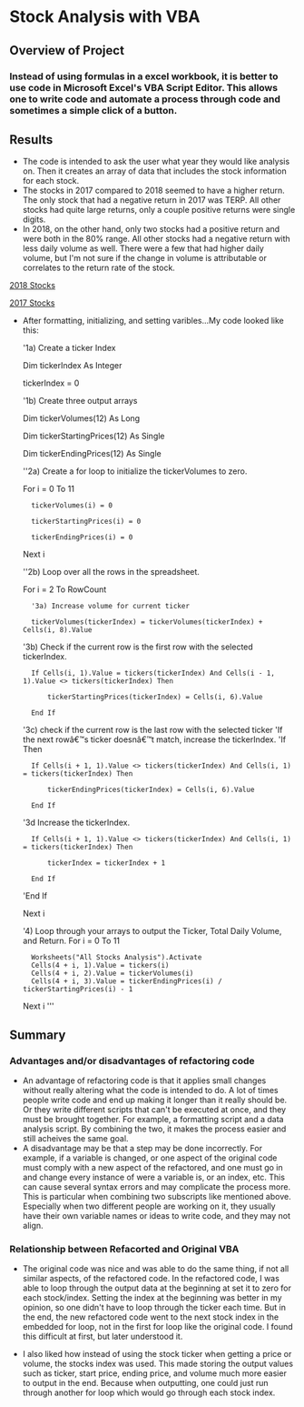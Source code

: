 # Stock Analysis with VBA

## Overview of Project

### Instead of using formulas in a excel workbook, it is better to use code in Microsoft Excel's VBA Script Editor. This allows one to write code and automate a process through code and sometimes a simple click of a button.

## Results

- The code is intended to ask the user what year they would like analysis on. Then it creates an array of data that includes the stock information for each stock.
- The stocks in 2017 compared to 2018 seemed to have a higher return. The only stock that had a negative return in 2017 was TERP. All other stocks had quite large returns, only a couple positive returns were single digits.
- In 2018, on the other hand, only two stocks had a positive return and were both in the 80% range. All other stocks had a negative return with less daily volume as well. There were a few that had higher daily volume, but I'm not sure if the change in volume is attributable or correlates to the return rate of the stock.

[2018 Stocks](https://github.com/mbugyis/stocks-analysis/blob/main/Resources/2018_Stocks.png)

[2017 Stocks](https://github.com/mbugyis/stocks-analysis/blob/main/Resources/2017_Stocks.png)


- After formatting, initializing, and setting varibles...My code looked like this:


    '1a) Create a ticker Index
    
    Dim tickerIndex As Integer
    
    tickerIndex = 0

    '1b) Create three output arrays
    
    Dim tickerVolumes(12) As Long
    
    Dim tickerStartingPrices(12) As Single
    
    Dim tickerEndingPrices(12) As Single
    
    
    ''2a) Create a for loop to initialize the tickerVolumes to zero.
    
    For i = 0 To 11
            
        tickerVolumes(i) = 0
        
        tickerStartingPrices(i) = 0
        
        tickerEndingPrices(i) = 0
    
    Next i
        
    ''2b) Loop over all the rows in the spreadsheet.
        
    For i = 2 To RowCount
                
        '3a) Increase volume for current ticker
            
        tickerVolumes(tickerIndex) = tickerVolumes(tickerIndex) + Cells(i, 8).Value
        
    '3b) Check if the current row is the first row with the selected tickerIndex.
    
    
        If Cells(i, 1).Value = tickers(tickerIndex) And Cells(i - 1, 1).Value <> tickers(tickerIndex) Then
        
            tickerStartingPrices(tickerIndex) = Cells(i, 6).Value
        
        End If
    
    
    '3c) check if the current row is the last row with the selected ticker
    'If the next rowâ€™s ticker doesnâ€™t match, increase the tickerIndex.
    'If  Then
    
        If Cells(i + 1, 1).Value <> tickers(tickerIndex) And Cells(i, 1) = tickers(tickerIndex) Then
        
            tickerEndingPrices(tickerIndex) = Cells(i, 6).Value
            
        End If
        
    '3d Increase the tickerIndex.
    
        If Cells(i + 1, 1).Value <> tickers(tickerIndex) And Cells(i, 1) = tickers(tickerIndex) Then
                
            tickerIndex = tickerIndex + 1
        
        End If
    
    
    'End If
    
    Next i
    
    '4) Loop through your arrays to output the Ticker, Total Daily Volume, and Return.
    For i = 0 To 11
        
        Worksheets("All Stocks Analysis").Activate
        Cells(4 + i, 1).Value = tickers(i)
        Cells(4 + i, 2).Value = tickerVolumes(i)
        Cells(4 + i, 3).Value = tickerEndingPrices(i) / tickerStartingPrices(i) - 1
    
        
    Next i
'''

## Summary

### Advantages and/or disadvantages of refactoring code

- An advantage of refactoring code is that it applies small changes without really altering what the code is intended to do. A lot of times people write code and end up making it longer than it really should be. Or they write different scripts that can't be executed at once, and they must be brought together. For example, a formatting script and a data analysis script. By combining the two, it makes the process easier and still acheives the same goal.
- A disadvantage may be that a step may be done incorrectly. For example, if a variable is changed, or one aspect of the original code must comply with a new aspect of the refactored, and one must go in and change every instance of were a variable is, or an index, etc. This can cause several syntax errors and may complicate the process more. This is particular when combining two subscripts like mentioned above. Especially when two different people are working on it, they usually have their own variable names or ideas to write code, and they may not align.


### Relationship between Refacorted and Original VBA

- The original code was nice and was able to do the same thing, if not all similar aspects, of the refactored code. In the refactored code, I was able to loop through the output data at the beginning at set it to zero for each stock/index. Setting the index at the beginning was better in my opinion, so one didn't have to loop through the ticker each time. But in the end, the new refactored code went to the next stock index in the embedded for loop, not in the first for loop like the original code. I found this difficult at first, but later understood it.

- I also liked how instead of using the stock ticker when getting a price or volume, the stocks index was used. This made storing the output values such as ticker, start price, ending price, and volume much more easier to output in the end. Because when outputting, one could just run through another for loop which would go through each stock index.

